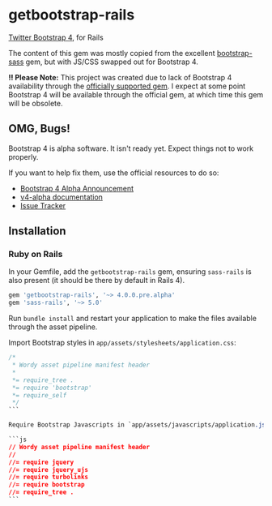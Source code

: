 # getbootstrap-rails
[Twitter Bootstrap 4](http://blog.getbootstrap.com/2015/08/19/bootstrap-4-alpha/), for Rails

The content of this gem was mostly copied from the excellent [bootstrap-sass](https://github.com/twbs/bootstrap-sass) gem, but with JS/CSS swapped out for Bootstrap 4.

**:bangbang: Please Note:** This project was created due to lack of Bootstrap 4 availability through the [officially supported gem](https://github.com/twbs/bootstrap-sass). I expect at some point Bootstrap 4 will be available through the official gem, at which time this gem will be obsolete.

## OMG, Bugs!

Bootstrap 4 is alpha software. It isn't ready yet. Expect things not to work properly.

If you want to help fix them, use the official resources to do so:

* [Bootstrap 4 Alpha Announcement](http://blog.getbootstrap.com/2015/08/19/bootstrap-4-alpha/)
* [v4-alpha documentation](http://v4-alpha.getbootstrap.com/)
* [Issue Tracker](https://github.com/twbs/bootstrap/issues/)

## Installation

### Ruby on Rails

In your Gemfile, add the `getbootstrap-rails` gem, ensuring `sass-rails` is also present (it should be there by default in Rails 4).

```ruby
gem 'getbootstrap-rails', '~> 4.0.0.pre.alpha'
gem 'sass-rails', '~> 5.0'
```

Run `bundle install` and restart your application to make the files available through the asset pipeline.

Import Bootstrap styles in `app/assets/stylesheets/application.css`:

````css
/*
 * Wordy asset pipeline manifest header
 *
 *= require_tree .
 *= require 'bootstrap'
 *= require_self
 */
```

Require Bootstrap Javascripts in `app/assets/javascripts/application.js`:

```js
// Wordy asset pipeline manifest header
//
//= require jquery
//= require jquery_ujs
//= require turbolinks
//= require bootstrap
//= require_tree .
```
